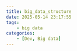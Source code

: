 ```yaml
---
title: big_data_structure
date: 2025-05-14 23:17:55
tags: 
    - big data
categories: 
    - [Dev, Big data]
---
```

